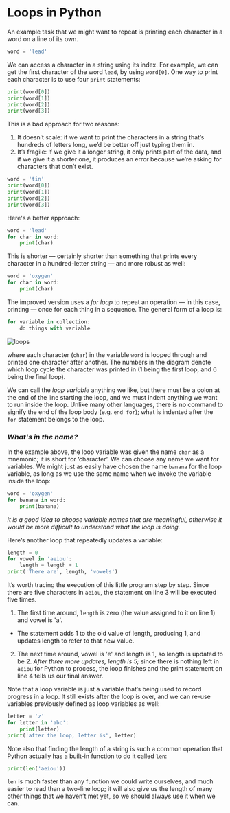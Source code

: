 # Loops in Python
An example task that we might want to repeat is printing each character in a word on a line of its own.


```python
word = 'lead'
```

We can access a character in a string using its index. For example, we can get the first character of the word `lead`, by using `word[0]`. One way to print each character is to use four `print` statements:


```python
print(word[0])
print(word[1])
print(word[2])
print(word[3])
```
This is a bad approach for two reasons:
1. It doesn’t scale: if we want to print the characters in a string that’s hundreds of letters long, we’d be better off just typing them in.
2. It’s fragile: if we give it a longer string, it only prints part of the data, and if we give it a shorter one, it produces an error because we’re asking for characters that don’t exist.


```python
word = 'tin'
print(word[0])
print(word[1])
print(word[2])
print(word[3])
```
Here's a better approach:
```python
word = 'lead'
for char in word:
    print(char)
```
This is shorter — certainly shorter than something that prints every character in a hundred-letter string — and more robust as well:
```python
word = 'oxygen'
for char in word:
    print(char)
```
The improved version uses a *for loop* to repeat an operation — in this case, printing — once for each thing in a sequence. The general form of a loop is:
```python
for variable in collection:
    do things with variable
```
![loops](https://mpicbg-scicomp.github.io/dlbc17-python-intro/fig/loops_image.png)

where each character (`char`) in the variable `word` is looped through and printed one character after another. The numbers in the diagram denote which loop cycle the character was printed in (1 being the first loop, and 6 being the final loop).

We can call the *loop variable* anything we like, but there must be a colon at the end of the line starting the loop, and we must indent anything we want to run inside the loop. Unlike many other languages, there is no command to signify the end of the loop body (e.g. `end for`); what is indented after the `for` statement belongs to the loop.

### *What's in the name?*

In the example above, the loop variable was given the name `char` as a mnemonic; it is short for ‘character’. We can choose any name we want for variables. We might just as easily have chosen the name `banana` for the loop variable, as long as we use the same name when we invoke the variable inside the loop:


```python
word = 'oxygen'
for banana in word:
    print(banana)
```
*It is a good idea to choose variable names that are meaningful, otherwise it would be more difficult to understand what the loop is doing.*

Here’s another loop that repeatedly updates a variable:


```python
length = 0
for vowel in 'aeiou':
    length = length + 1
print('There are', length, 'vowels')
```
It’s worth tracing the execution of this little program step by step. Since there are five characters in `aeiou`, the statement on line 3 will be executed five times. 
1. The first time around, `length` is zero (the value assigned to it on line 1) and vowel is 'a'. 
- The statement adds 1 to the old value of length, producing 1, and updates length to refer to that new value. 
2. The next time around, vowel is 'e' and length is 1, so length is updated to be 2. 
*After three more updates, length is 5;* since there is nothing left in `aeiou` for Python to process, the loop finishes and the print statement on line 4 tells us our final answer.

Note that a loop variable is just a variable that’s being used to record progress in a loop. It still exists after the loop is over, and we can re-use variables previously defined as loop variables as well:


```python
letter = 'z'
for letter in 'abc':
    print(letter)
print('after the loop, letter is', letter)
```
Note also that finding the length of a string is such a common operation that Python actually has a built-in function to do it called `len`:
```python
print(len('aeiou'))
```
`len` is much faster than any function we could write ourselves, and much easier to read than a two-line loop; it will also give us the length of many other things that we haven’t met yet, so we should always use it when we can.